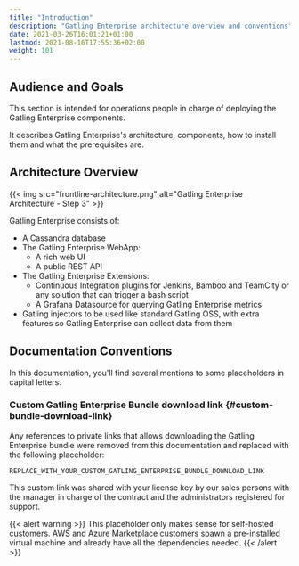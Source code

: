 ```yaml
---
title: "Introduction"
description: "Gatling Enterprise architecture overview and conventions"
date: 2021-03-26T16:01:21+01:00
lastmod: 2021-08-16T17:55:36+02:00
weight: 101
---
```


## Audience and Goals

This section is intended for operations people in charge of deploying the Gatling Enterprise components.

It describes Gatling Enterprise's architecture, components, how to install them and what the prerequisites are.

## Architecture Overview

{{< img src="frontline-architecture.png" alt="Gatling Enterprise Architecture - Step 3" >}}

Gatling Enterprise consists of:

- A Cassandra database
- The Gatling Enterprise WebApp:
  * A rich web UI
  * A public REST API
- The Gatling Enterprise Extensions:
  * Continuous Integration plugins for Jenkins, Bamboo and TeamCity or any solution that can trigger a bash script
  * A Grafana Datasource for querying Gatling Enterprise metrics
- Gatling injectors to be used like standard Gatling OSS, with extra features so Gatling Enterprise can collect data from them

## Documentation Conventions

In this documentation, you'll find several mentions to some placeholders in capital letters.

### Custom Gatling Enterprise Bundle download link {#custom-bundle-download-link}

Any references to private links that allows downloading the Gatling Enterprise bundle were removed from this documentation and replaced with the following placeholder:

```
REPLACE_WITH_YOUR_CUSTOM_GATLING_ENTERPRISE_BUNDLE_DOWNLOAD_LINK
```

This custom link was shared with your license key by our sales persons with the manager in charge of the contract and the administrators registered for support.

{{< alert warning >}}
This placeholder only makes sense for self-hosted customers. AWS and Azure Marketplace customers spawn a pre-installed virtual machine and already have all the dependencies needed.
{{< /alert >}}
